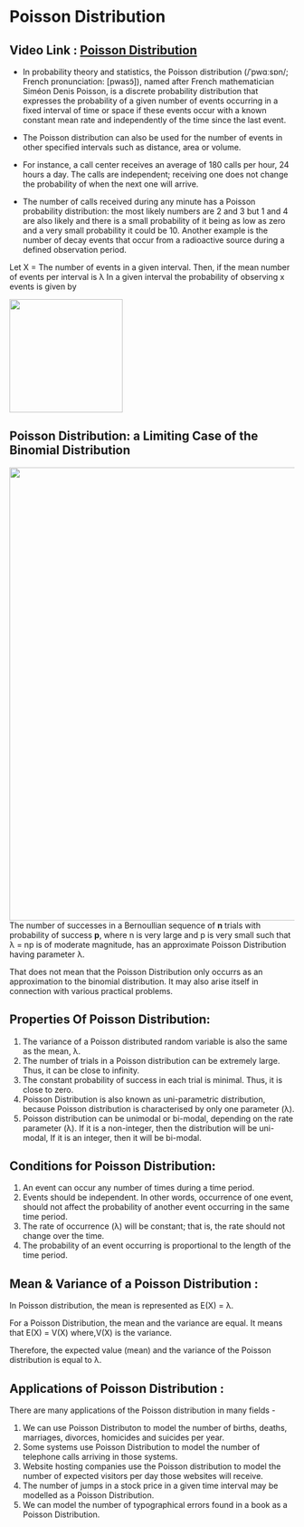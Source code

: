# Poisson Distribution

## Video Link : [Poisson Distribution]()

- In probability theory and statistics, the Poisson distribution (/ˈpwɑːsɒn/; French pronunciation: ​[pwasɔ̃]), named after French mathematician Siméon Denis Poisson, is a discrete probability distribution that expresses the probability of a given number of events occurring in a fixed interval of time or space if these events occur with a known constant mean rate and independently of the time since the last event.
-  The Poisson distribution can also be used for the number of events in other specified intervals such as distance, area or volume.

- For instance, a call center receives an average of 180 calls per hour, 24 hours a day. The calls are independent; receiving one does not change the probability of when the next one will arrive. 
- The number of calls received during any minute has a Poisson probability distribution: the most likely numbers are 2 and 3 but 1 and 4 are also likely and there is a small probability of it being as low as zero and a very small probability it could be 10. Another example is the number of decay events that occur from a radioactive source during a defined observation period.



Let X = The number of events in a given interval.
Then, if the mean number of events per interval is λ
In a given interval the probability of observing x events is given by

<img src = "https://anomaly.io/wp-content/uploads/2015/06/poisson-formula.png" width="200"/>


##  Poisson Distribution: a Limiting Case of the Binomial Distribution

<img src = "https://www.davidyding.com/navPages/latex/derivation.png" width ="800"/>
The number of successes in a Bernoullian sequence of <b>n</b> trials with probability of success <b>p</b>, where n is very large and p is very small such that λ = np is of moderate magnitude, has an approximate Poisson Distribution having parameter λ.

That does not mean that the Poisson Distribution only occurrs as an approximation to the binomial distribution. It may also arise itself in connection with various practical problems.


## Properties Of Poisson Distribution:

1. The variance of a Poisson distributed random variable is also the same as the mean, λ.
2. The number of trials in a Poisson distribution can be extremely large. Thus, it can be close to infinity.
3. The constant probability of success in each trial is minimal. Thus, it is close to zero.
4. Poisson Distribution is also known as uni-parametric distribution, because Poisson distribution is characterised by only one parameter (λ).
5. Poisson distribution can be unimodal or bi-modal, depending on the rate parameter (λ). 
   If it is a non-integer, then the distribution will be uni-modal, 
   If it is an integer, then it will be bi-modal.


## Conditions for Poisson Distribution:

1. An event can occur any number of times during a time period.
2. Events should be independent. In other words, occurrence of one event, should not affect the probability of another event occurring in the same time period.
3. The rate of occurrence (λ) will be constant; that is, the rate should not change over the time.
4. The probability of an event occurring is proportional to the length of the time period.


## Mean & Variance of a Poisson Distribution :

In Poisson distribution, the mean is represented as E(X) = λ.

For a Poisson Distribution, the mean and the variance are equal.
It means that E(X) = V(X)
where,V(X) is the variance.

Therefore, the expected value (mean) and the variance of the Poisson distribution is equal to λ.


## Applications of Poisson Distribution :

There are many applications of the Poisson distribution in many fields -

1. We can use Poisson Distributon to model the number of births, deaths, marriages, divorces, homicides and suicides per year.
2. Some systems use Poisson Distribution to model the number of telephone calls arriving in those systems.
3. Website hosting companies use the Poisson distribution to model the number of expected visitors per day those websites will receive.
4. The number of jumps in a stock price in a given time interval may be modelled as a Poisson Distribution.
5. We can model the number of typographical errors found in a book as a Poisson Distribution.



